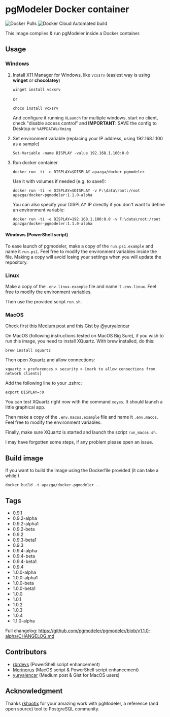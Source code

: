 # pgModeler Docker container

![Docker Pulls](https://img.shields.io/docker/pulls/apazga/docker-pgmodeler) ![Docker Cloud Automated build](https://img.shields.io/docker/cloud/automated/apazga/docker-pgmodeler)

This image compiles & run pgModeler inside a Docker container.

## Usage

### Windows

1. Install X11 Manager for Windows, like `vcxsrv` (easiest way is using **winget** or **chocolatey**)

    ```winget install vcxsrv```

    or

    ```choco install vcxsrv```

    And configure it running `XLaunch` for multiple windows, start no client, check "disable access control" and **IMPORTANT**: SAVE the config to Desktop or `%APPDATA%/Xming`

2. Set environment variable (replacing your IP address, using 192.168.1.100 as a sample)

    ```Set-Variable -name DISPLAY -value 192.168.1.100:0.0```

3. Run docker container

    ```docker run -ti -e DISPLAY=$DISPLAY apazga/docker-pgmodeler```

    Use it with volumes if needed (e.g. to save!):

    ```docker run -ti -e DISPLAY=$DISPLAY -v F:\data\root:/root apazga/docker-pgmodeler:1.1.0-alpha```

    You can also specify your DISPLAY IP directly if you don't want to define an environment variable:

    ```docker run -ti -e DISPLAY=192.168.1.100:0.0 -v F:\data\root:/root apazga/docker-pgmodeler:1.1.0-alpha```

#### Windows (PowerShell script)

To ease launch of pgmodeler, make a copy of the `run.ps1.example` and name it `run.ps1`. Feel free to modify the environment variables inside the file. Making a copy will avoid losing your settings when you will update the repository.

### Linux


Make a copy of the `.env.linux.example` file and name it `.env.linux`. Feel free to modify the environment variables.


Then use the provided script `run.sh`.

### MacOS

Check first [this Medium post](https://yuryalencar.medium.com/pgmodeler-docker-1e78a1cd1350) and [this Gist](https://gist.github.com/yuryalencar/a6c65a1a0a01cbb90e98e66d13072efc) by [@yuryalencar](https://github.com/yuryalencar)

On MacOS (following instructions tested on MacOS Big Sure), if you wish to run this image, you need to install XQuartz. With brew installed, do this:

```brew install xquartz```

Then open Xquartz and allow connections:

```xquartz > preferences > security > [mark to allow connections from network clients]```

Add the following line to your .zshrc:

```export DISPLAY=:0```

You can test XQuartz right now with the command `xeyes`. It should launch a little graphical app.

Then make a copy of the `.env.macos.example` file and name it `.env.macos`. Feel free to modify the environment variables.

Finally, make sure XQuartz is started and launch the script `run_macos.sh`.

I may have forgotten some steps, if any problem please open an issue.

## Build image

If you want to build the image using the Dockerfile provided (it can take a while!)

```docker build -t apazga/docker-pgmodeler .```

## Tags

- 0.9.1
- 0.9.2-alpha
- 0.9.2-alpha1
- 0.9.2-beta
- 0.9.2
- 0.9.3-beta1
- 0.9.3
- 0.9.4-alpha
- 0.9.4-beta
- 0.9.4-beta1
- 0.9.4
- 1.0.0-alpha
- 1.0.0-alpha1
- 1.0.0-beta
- 1.0.0-beta1
- 1.0.0
- 1.0.1
- 1.0.2
- 1.0.3
- 1.0.4
- 1.1.0-alpha

Full changelog: <https://github.com/pgmodeler/pgmodeler/blob/v1.1.0-alpha/CHANGELOG.md>


## Contributors

 - [rbrdevs](https://github.com/rbrdevs) (PowerShell script enhancement)
 - [Merinorus](https://github.com/Merinorus) (MacOS script & PowerShell script enhancement)
 - [yuryalencar](https://github.com/yuryalencar) (Medium post & Gist for MacOS users)
 
 
## Acknowledgment

Thanks [rkhaotix](https://github.com/rkhaotix) for your amazing work with pgModeler, a reference (and open source) tool to PostgreSQL community.
